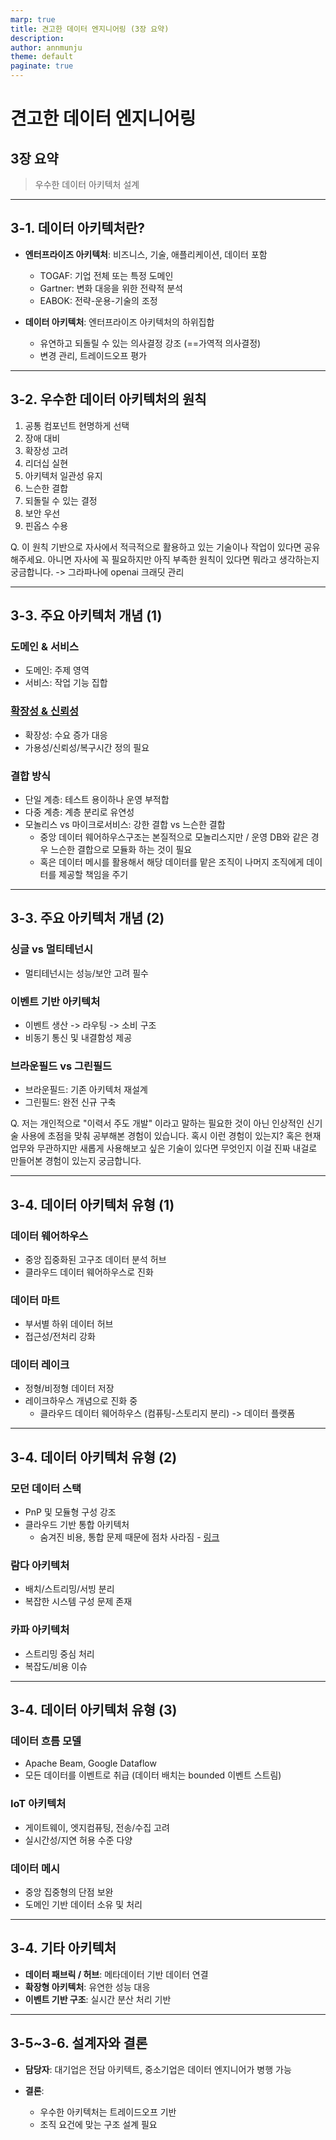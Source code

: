 ```yaml
---
marp: true
title: 견고한 데이터 엔지니어링 (3장 요약)
description: 
author: annmunju
theme: default
paginate: true
---
```


# 견고한 데이터 엔지니어링
## 3장 요약

> 우수한 데이터 아키텍처 설계

---

## 3-1. 데이터 아키텍처란?

* **엔터프라이즈 아키텍처**: 비즈니스, 기술, 애플리케이션, 데이터 포함
  * TOGAF: 기업 전체 또는 특정 도메인
  * Gartner: 변화 대응을 위한 전략적 분석
  * EABOK: 전략-운용-기술의 조정

* **데이터 아키텍처**: 엔터프라이즈 아키텍처의 하위집합
  * 유연하고 되돌릴 수 있는 의사결정 강조 (==가역적 의사결정)
  * 변경 관리, 트레이드오프 평가

---

## 3-2. 우수한 데이터 아키텍처의 원칙

1. 공통 컴포넌트 현명하게 선택
2. 장애 대비
3. 확장성 고려
4. 리더십 실현
5. 아키텍처 일관성 유지
6. 느슨한 결합
7. 되돌릴 수 있는 결정
8. 보안 우선
9. 핀옵스 수용

Q. 이 원칙 기반으로 자사에서 적극적으로 활용하고 있는 기술이나 작업이 있다면 공유해주세요. 아니면 자사에 꼭 필요하지만 아직 부족한 원칙이 있다면 뭐라고 생각하는지 궁금합니다.
-> 그라파나에 openai 크래딧 관리

---

## 3-3. 주요 아키텍처 개념 (1)

### 도메인 & 서비스

* 도메인: 주제 영역
* 서비스: 작업 기능 집합

### [확장성 & 신뢰성](https://www.pagerduty.com/resources/insights/learn/reliability/)

* 확장성: 수요 증가 대응
* 가용성/신뢰성/복구시간 정의 필요

### 결합 방식

* 단일 계층: 테스트 용이하나 운영 부적합
* 다중 계층: 계층 분리로 유연성
* 모놀리스 vs 마이크로서비스: 강한 결합 vs 느슨한 결합
  * 중앙 데이터 웨어하우스구조는 본질적으로 모놀리스지만 / 운영 DB와 같은 경우 느슨한 결합으로 모듈화 하는 것이 필요
  * 혹은 데이터 메시를 활용해서 해당 데이터를 맡은 조직이 나머지 조직에게 데이터를 제공할 책임을 주기

---

## 3-3. 주요 아키텍처 개념 (2)

### 싱글 vs 멀티테넌시

* 멀티테넌시는 성능/보안 고려 필수

### 이벤트 기반 아키텍처

* 이벤트 생산 -> 라우팅 -> 소비 구조
* 비동기 통신 및 내결함성 제공

### 브라운필드 vs 그린필드

* 브라운필드: 기존 아키텍처 재설계
* 그린필드: 완전 신규 구축

Q. 저는 개인적으로 "이력서 주도 개발" 이라고 말하는 필요한 것이 아닌 인상적인 신기술 사용에 초점을 맞춰 공부해본 경험이 있습니다. 혹시 이런 경험이 있는지? 혹은 현재 업무와 무관하지만 새롭게 사용해보고 싶은 기술이 있다면 무엇인지 이걸 진짜 내걸로 만들어본 경험이 있는지 궁금합니다.

---

## 3-4. 데이터 아키텍처 유형 (1)

### 데이터 웨어하우스

* 중앙 집중화된 고구조 데이터 분석 허브
* 클라우드 데이터 웨어하우스로 진화

### 데이터 마트

* 부서별 하위 데이터 허브
* 접근성/전처리 강화

### 데이터 레이크

* 정형/비정형 데이터 저장
* 레이크하우스 개념으로 진화 중
  * 클라우드 데이터 웨어하우스 (컴퓨팅-스토리지 분리) -> 데이터 플랫폼

---

## 3-4. 데이터 아키텍처 유형 (2)

### 모던 데이터 스택

* PnP 및 모듈형 구성 강조
* 클라우드 기반 통합 아키텍처
  * 숨겨진 비용, 통합 문제 때문에 점차 사라짐 - [링크](http://dataengineeringweekly.com/p/a-brief-history-of-modern-data-stack)

### 람다 아키텍처

* 배치/스트리밍/서빙 분리
* 복잡한 시스템 구성 문제 존재

### 카파 아키텍처

* 스트리밍 중심 처리
* 복잡도/비용 이슈

---

## 3-4. 데이터 아키텍처 유형 (3)

### 데이터 흐름 모델

* Apache Beam, Google Dataflow
* 모든 데이터를 이벤트로 취급 (데이터 배치는 bounded 이벤트 스트림)

### IoT 아키텍처

* 게이트웨이, 엣지컴퓨팅, 전송/수집 고려
* 실시간성/지연 허용 수준 다양

### 데이터 메시

* 중앙 집중형의 단점 보완
* 도메인 기반 데이터 소유 및 처리

---

## 3-4. 기타 아키텍처

* **데이터 패브릭 / 허브**: 메타데이터 기반 데이터 연결
* **확장형 아키텍처**: 유연한 성능 대응
* **이벤트 기반 구조**: 실시간 분산 처리 기반

---

## 3-5\~3-6. 설계자와 결론

* **담당자**: 대기업은 전담 아키텍트, 중소기업은 데이터 엔지니어가 병행 가능
* **결론**:

  * 우수한 아키텍처는 트레이드오프 기반
  * 조직 요건에 맞는 구조 설계 필요

